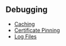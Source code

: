## Debugging
* [Caching](Debugging-Caching)
* [Certificate Pinning](Debugging-Certificate-Pinning)
* [Log Files](Installation-Directories#logfiles)